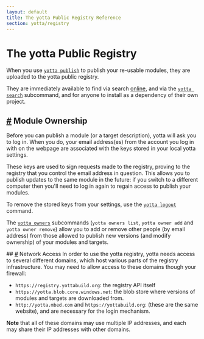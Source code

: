 ```yaml
---
layout: default
title: The yotta Public Registry Reference
section: yotta/registry
---
```


# The yotta Public Registry
When you use [`yotta publish`](tutorial/release.html) to publish your re-usable
modules, they are uploaded to the yotta public registry.

They are immediately available to find via search
[online](http://yotta.mbed.com), and via the [`yotta
search`](reference/commands.html#yotta-search) subcommand, and for anyone to
install as a dependency of their own project.

## <a href="#module-ownership" name="module-ownership">#</a> Module Ownership
Before you can publish a module (or a target description), yotta will ask you
to log in. When you do, your email address(es) from the account you log in with
on the webpage are associated with the keys stored in your local yotta
settings.

These keys are used to sign requests made to the registry, proving to the
registry that you control the email address in question. This allows you to
publish updates to the same module in the future: if you switch to a different
computer then you'll need to log in again to regain access to publish your
modules.

To remove the stored keys from your settings, use the [`yotta logout`]() command.

The [`yotta owners`](/reference/commands.html#yotta-owners) subcommands (`yotta
owners list`, `yotta owner add` and `yotta owner remove`) allow you to add or
remove other people (by email address) from those allowed to publish new
versions (and modify ownership) of your modules and targets.

## <a href="#network-access" name="network-access">#</a> Network Access
In order to use the yotta registry, yotta needs access to several different
domains, which host various parts of the registry infrastructure. You may need
to allow access to these domains though your firewall:

 * `https://registry.yottabuild.org`: the registry API itself
 * `https://yotta.blob.core.windows.net`: the blob store where versions of
    modules and targets are downloaded from.
 * `http://yotta.mbed.com` and `https://yottabuild.org`: (these are the same
    website), and are necessary for the login mechanism.

**Note** that all of these domains may use multiple IP addresses, and each may
share their IP addresses with other domains.

